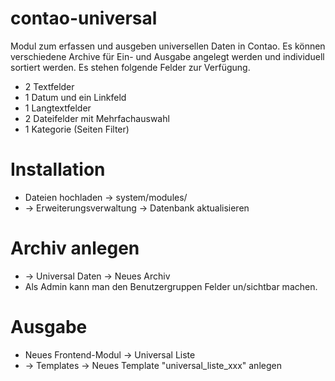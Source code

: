 contao-universal
================

Modul zum erfassen und ausgeben universellen Daten in Contao. Es können verschiedene Archive für Ein- und Ausgabe angelegt werden und individuell sortiert werden. Es stehen folgende Felder zur Verfügung.
- 2 Textfelder
- 1 Datum und ein Linkfeld
- 1 Langtextfelder
- 2 Dateifelder mit Mehrfachauswahl
- 1 Kategorie (Seiten Filter)

Installation
===
- Dateien hochladen -> system/modules/
- -> Erweiterungsverwaltung -> Datenbank aktualisieren

Archiv anlegen
===
- -> Universal Daten -> Neues Archiv
- Als Admin kann man den Benutzergruppen Felder un/sichtbar machen.

Ausgabe
===
- Neues Frontend-Modul -> Universal Liste
- -> Templates -> Neues Template "universal_liste_xxx" anlegen
 
